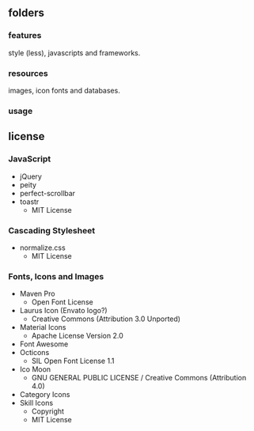 ## folders
### features
style (less), javascripts and frameworks.

### resources
images, icon fonts and databases.

### usage

## license
### JavaScript
* jQuery
* peity
* perfect-scrollbar
* toastr
	* MIT License

### Cascading Stylesheet
* normalize.css
	* MIT License

### Fonts, Icons and Images
* Maven Pro
	* Open Font License
* Laurus Icon (Envato logo?)
	* Creative Commons (Attribution 3.0 Unported)
* Material Icons
	* Apache License Version 2.0
* Font Awesome
* Octicons
	* SIL Open Font License 1.1
* Ico Moon
	* GNU GENERAL PUBLIC LICENSE / Creative Commons (Attribution 4.0)
* Category Icons
* Skill Icons
	* Copyright
	* MIT License
